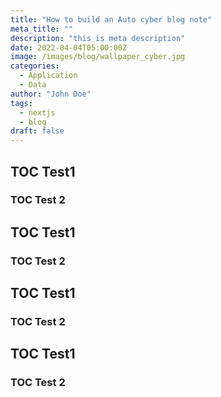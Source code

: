 ```yaml
---
title: "How to build an Auto cyber blog note"
meta_title: ""
description: "this is meta description"
date: 2022-04-04T05:00:00Z
image: /images/blog/wallpaper_cyber.jpg
categories:
  - Application
  - Data
author: "John Doe"
tags:
  - nextjs
  - blog
draft: false
---
```





## TOC Test1

### TOC Test 2

## TOC Test1

### TOC Test 2

## TOC Test1

### TOC Test 2

## TOC Test1

### TOC Test 2

